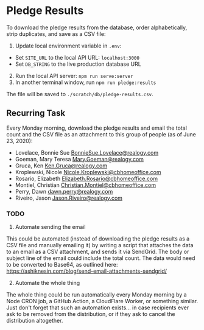 # Pledge Results

To download the pledge results from the database, order alphabetically, strip duplicates, and save as a CSV file:

1. Update local environment variable in `.env`:
  - Set `SITE_URL` to the local API URL: `localhost:3000`
  - Set `DB_STRING` to the live production database URL
2. Run the local API server: `npm run serve:server`
3. In another terminal window, run `npm run pledge:results`

The file will be saved to `./scratch/db/pledge-results.csv`.

## Recurring Task

Every Monday morning, download the pledge results and email the total count and the CSV file as an attachment to this group of people (as of June 23, 2020):

- Lovelace, Bonnie Sue <BonnieSue.Lovelace@realogy.com>
- Goeman, Mary Teresa <Mary.Goeman@realogy.com>
- Gruca, Ken <Ken.Gruca@realogy.com>
- Kroplewski, Nicole <Nicole.Kroplewski@cbhomeoffice.com>
- Rosario, Elizabeth <Elizabeth.Rosario@cbhomeoffice.com>
- Montiel, Christian <Christian.Montiel@cbhomeoffice.com>
- Perry, Dawn <dawn.perry@realogy.com>
- Riveiro, Jason <Jason.Riveiro@realogy.com>

### TODO

1. Automate sending the email

This could be automated (instead of downloading the pledge results as a CSV file and manually emailing it) by writing a script that attaches the data to an email as a CSV attachment, and sends it via SendGrid. The body or subject line of the email could include the total count. The data would need to be converted to Base64, as outlined here: https://ashiknesin.com/blog/send-email-attachments-sendgrid/

2. Automate the whole thing

The whole thing could be run automatically every Monday morning by a Node CRON job, a GitHub Action, a CloudFlare Worker, or something similar. Just don't forget that such an automation exists... in case recipients ever ask to be removed from the distribution, or if they ask to cancel the distribution altogether.